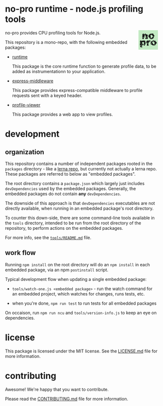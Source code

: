 no-pro runtime - node.js profiling tools
================================================================================

<img src="docs/images/no-pro.png" width="64" align="right">

no-pro provides CPU profiling tools for Node.js.

This repository is a mono-repo, with the following embedded packages:

- [runtime](packages/runtime/README.md)

  This package is the core runtime function to generate profile data, to be
  added as instrumentationn to your application.

- [express-middleware](packages/express-middleware/README.md)

  This package provides express-compatible middleware to profile requests
  sent with a keyed header.

- [profile-viewer](packages/profile-viewer/README.md)

  This package provides a web app to view profiles.


development
================================================================================

## organization

This repository contains a number of independent packages rooted in the
`packages` directory - like a [lerna repo](https://lernajs.io/), but currently
not actually a lerna repo.  These packages are referred to below as
"embedded packages".

The root directory contains a `package.json` which largely just includes
`devDependencies` used by the embedded packages.  Generally, the embedded
packages do not contain **any** `devDependencies`.

The downside of this approach is that `devDependencies` executables are not
directly available, when running in an embedded package's root directory.

To counter this down-side, there are some command-line tools available in the
`tools` directory, intended to be run from the root directory of the repository,
to perform actions on the embedded packages.

For more info, see the [`tools/README.md`](tools/README.md) file.

## work flow

Running `npm install` on the root directory will do an `npm install` in each
embedded package, via an npm `postinstall` script.

Typical development flow when updating a single embedded package:

- `tools/watch-one.js <embedded package>` - run the watch command for an
  embedded project, which watches for changes, runs tests, etc.

- when you're done, `npm run test` to run tests for all embedded packages

On occaison, run `npm run ncu` and `tools/version-info.js` to keep an eye on
dependencies.

license
================================================================================

This package is licensed under the MIT license.  See the [LICENSE.md][] file
for more information.


contributing
================================================================================

Awesome!  We're happy that you want to contribute.

Please read the [CONTRIBUTING.md][] file for more information.


[LICENSE.md]: LICENSE.md
[CONTRIBUTING.md]: CONTRIBUTING.md
[CHANGELOG.md]: CHANGELOG.md